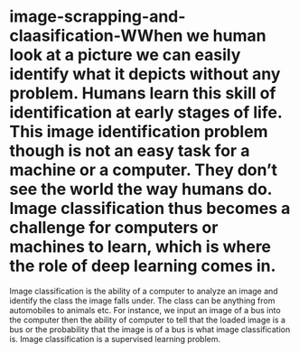 # image-scrapping-and-claasification-WWhen we human look at a picture we can easily identify what it depicts without any problem. Humans learn this skill of identification at early stages of life. This image identification problem though is not an easy task for a machine or a computer. They don’t see the world the way humans do. Image classification thus becomes a challenge for computers or machines to learn, which is where the role of deep learning comes in.
Image classification is the ability of a computer to analyze an image and identify the class the image falls under. The class can be anything from automobiles to animals etc.
For instance, we input an image of a bus into the computer then the ability of computer to tell that the loaded image is a bus or the probability that the image is of a bus is what image classification is.
Image classification is a supervised learning problem.
